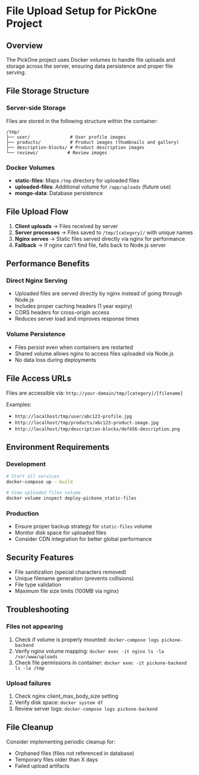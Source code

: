 # File Upload Setup for PickOne Project

## Overview
The PickOne project uses Docker volumes to handle file uploads and storage across the server, ensuring data persistence and proper file serving.

## File Storage Structure

### Server-side Storage
Files are stored in the following structure within the container:
```
/tmp/
├── user/               # User profile images
├── products/           # Product images (thumbnails and gallery)
├── description-blocks/ # Product description images
└── reviews/           # Review images
```

### Docker Volumes
- **static-files**: Maps `/tmp` directory for uploaded files
- **uploaded-files**: Additional volume for `/app/uploads` (future use)
- **mongo-data**: Database persistence

## File Upload Flow

1. **Client uploads** → Files received by server
2. **Server processes** → Files saved to `/tmp/[category]/` with unique names
3. **Nginx serves** → Static files served directly via nginx for performance
4. **Fallback** → If nginx can't find file, falls back to Node.js server

## Performance Benefits

### Direct Nginx Serving
- Uploaded files are served directly by nginx instead of going through Node.js
- Includes proper caching headers (1 year expiry)
- CORS headers for cross-origin access
- Reduces server load and improves response times

### Volume Persistence
- Files persist even when containers are restarted
- Shared volume allows nginx to access files uploaded via Node.js
- No data loss during deployments

## File Access URLs
Files are accessible via: `http://your-domain/tmp/[category]/[filename]`

Examples:
- `http://localhost/tmp/user/abc123-profile.jpg`
- `http://localhost/tmp/products/abc123-product-image.jpg`
- `http://localhost/tmp/description-blocks/def456-description.png`

## Environment Requirements

### Development
```bash
# Start all services
docker-compose up --build

# View uploaded files volume
docker volume inspect deploy-pickone_static-files
```

### Production
- Ensure proper backup strategy for `static-files` volume
- Monitor disk space for uploaded files
- Consider CDN integration for better global performance

## Security Features
- File sanitization (special characters removed)
- Unique filename generation (prevents collisions)
- File type validation
- Maximum file size limits (100MB via nginx)

## Troubleshooting

### Files not appearing
1. Check if volume is properly mounted: `docker-compose logs pickone-backend`
2. Verify nginx volume mapping: `docker exec -it nginx ls -la /var/www/uploads`
3. Check file permissions in container: `docker exec -it pickone-backend ls -la /tmp`

### Upload failures
1. Check nginx client_max_body_size setting
2. Verify disk space: `docker system df`
3. Review server logs: `docker-compose logs pickone-backend`

## File Cleanup
Consider implementing periodic cleanup for:
- Orphaned files (files not referenced in database)
- Temporary files older than X days
- Failed upload artifacts 